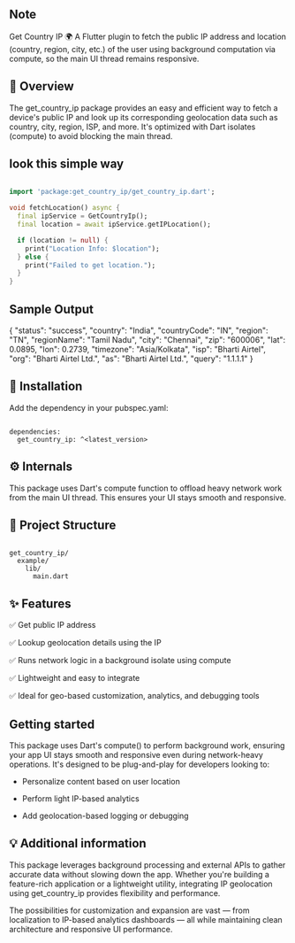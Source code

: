 <!--
This README describes the package. If you publish this package to pub.dev,
this README's contents appear on the landing page for your package.

For information about how to write a good package README, see the guide for
[writing package pages](https://dart.dev/guides/libraries/writing-package-pages).

For general information about developing packages, see the Dart guide for
[creating packages](https://dart.dev/guides/libraries/create-library-packages)
and the Flutter guide for
[developing packages and plugins](https://flutter.dev/developing-packages).
-->

## Note

Get Country IP 🌍
A Flutter plugin to fetch the public IP address and location (country, region, city, etc.) of the user using background computation via compute, so the main UI thread remains responsive.

## 🧠 Overview
The get_country_ip package provides an easy and efficient way to fetch a device's public IP and look up its corresponding geolocation data such as country, city, region, ISP, and more. It's optimized with Dart isolates (compute) to avoid blocking the main thread.

## look this simple way

``` dart

import 'package:get_country_ip/get_country_ip.dart';

void fetchLocation() async {
  final ipService = GetCountryIp();
  final location = await ipService.getIPLocation();

  if (location != null) {
    print("Location Info: $location");
  } else {
    print("Failed to get location.");
  }
}


```

## Sample Output

{
  "status": "success",
  "country": "India",
  "countryCode": "IN",
  "region": "TN",
  "regionName": "Tamil Nadu",
  "city": "Chennai",
  "zip": "600006",
  "lat": 0.0895,
  "lon": 0.2739,
  "timezone": "Asia/Kolkata",
  "isp": "Bharti Airtel",
  "org": "Bharti Airtel Ltd.",
  "as": "Bharti Airtel Ltd.",
  "query": "1.1.1.1"
}


## 🔧 Installation
Add the dependency in your pubspec.yaml:

```

dependencies:
  get_country_ip: ^<latest_version>

```

## ⚙️ Internals
This package uses Dart's compute function to offload heavy network work from the main UI thread. This ensures your UI stays smooth and responsive.



## 📁 Project Structure

```

get_country_ip/
  example/
    lib/
      main.dart

```

## ✨ Features

✅ Get public IP address

✅ Lookup geolocation details using the IP

✅ Runs network logic in a background isolate using compute

✅ Lightweight and easy to integrate

✅ Ideal for geo-based customization, analytics, and debugging tools

## Getting started
This package uses Dart's compute() to perform background work, ensuring your app UI stays smooth and responsive even during network-heavy operations. It's designed to be plug-and-play for developers looking to:

*  Personalize content based on user location

*  Perform light IP-based analytics

*  Add geolocation-based logging or debugging

## 💡 Additional information
This package leverages background processing and external APIs to gather accurate data without slowing down the app. Whether you're building a feature-rich application or a lightweight utility, integrating IP geolocation using get_country_ip provides flexibility and performance.

The possibilities for customization and expansion are vast — from localization to IP-based analytics dashboards — all while maintaining clean architecture and responsive UI performance.